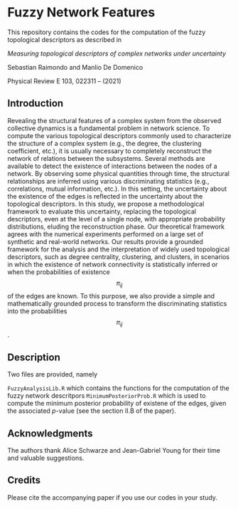 # Fuzzy Network Features

This repository contains the codes for the computation of the fuzzy topological descriptors as described in 

_Measuring topological descriptors of complex networks under uncertainty_

Sebastian Raimondo and Manlio De Domenico

Physical Review E 103, 022311 – (2021)

## Introduction

Revealing the structural features of a complex system from the observed collective dynamics is a fundamental problem in network science. To compute the various topological descriptors commonly used to characterize the structure of a complex system (e.g., the degree, the clustering coefficient, etc.), it is usually necessary to completely reconstruct the network of relations between the subsystems. Several methods are available to detect the existence of interactions between the nodes of a network. By observing some physical quantities through time, the structural relationships are inferred using various discriminating statistics (e.g., correlations, mutual information, etc.). In this setting, the uncertainty about the existence of the edges is reflected in the uncertainty about the topological descriptors. In this study, we propose a methodological framework to evaluate this uncertainty, replacing the topological descriptors, even at the level of a single node, with appropriate probability distributions, eluding the reconstruction phase. Our theoretical framework agrees with the numerical experiments performed on a large set of synthetic and real-world networks. Our results provide a grounded framework for the analysis and the interpretation of widely used topological descriptors, such as degree centrality, clustering, and clusters, in scenarios in which the existence of network connectivity is statistically inferred or when the probabilities of existence $$\pi_{ij}$$ of the edges are known. To this purpose, we also provide a simple and mathematically grounded process to transform the discriminating statistics into the probabilities $$\pi_{ij}$$.

## Description
Two files are provided, namely

`FuzzyAnalysisLib.R` which contains the functions for the computation of the fuzzy network descritpors
`MinimumPosteriorProb.R` which is used to compute the minimum posterior probability of existene of the edges, given the associated _p_-value (see the section II.B of the paper).


## Acknowledgments
The authors thank Alice Schwarze and Jean-Gabriel Young for their time and valuable suggestions.

## Credits
Please cite the accompanying paper if you use our codes in your study.
